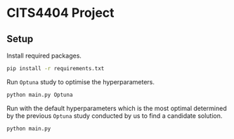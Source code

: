 # CITS4404 Project

## Setup

Install required packages.

```bash
pip install -r requirements.txt
```

Run `Optuna` study to optimise the hyperparameters.

```bash
python main.py Optuna
```

Run with the default hyperparameters which is the most optimal determined by the previous `Optuna` study conducted by us to find a candidate solution.

```bash
python main.py
```
